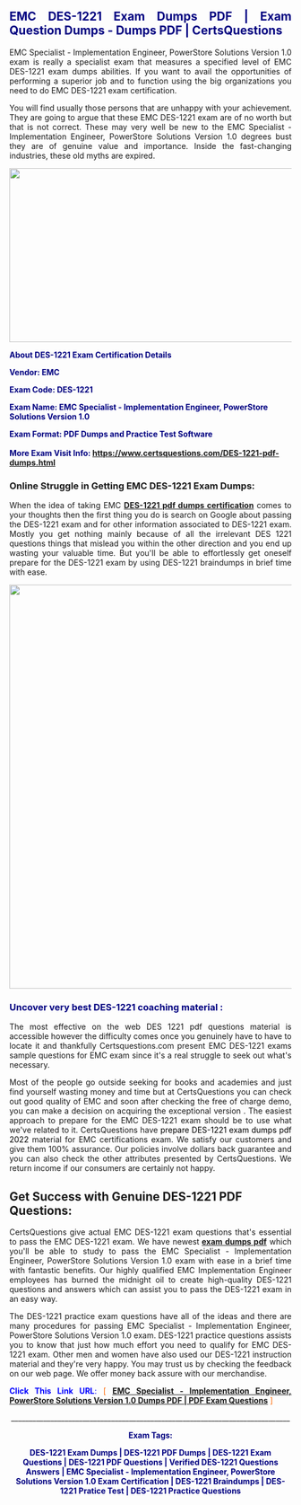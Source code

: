 <h2 style="text-align: justify;"><span style="color: #000080;">EMC DES-1221 Exam Dumps PDF | Exam Question Dumps - Dumps PDF | CertsQuestions</span></h2>
<p style="text-align: justify;">EMC Specialist - Implementation Engineer, PowerStore Solutions Version 1.0 exam is really a specialist exam that measures a specified level of EMC  DES-1221 exam dumps abilities. If you want to avail the opportunities of performing a superior job and to function using the big organizations you need to do EMC DES-1221 exam certification.</p>
<p style="text-align: justify;">You will find usually those persons that are unhappy with your achievement. They are going to argue that these EMC  DES-1221 exam are of no worth but that is not correct. These may very well be new to the EMC Specialist - Implementation Engineer, PowerStore Solutions Version 1.0 degrees bust they are of genuine value and importance. Inside the fast-changing industries, these old myths are expired.</p>
<p><img style="display: block; margin-left: auto; margin-right: auto;" src="https://i.imgur.com/eaP4ae9.png" width="840" height="310" /></p>
<p><span style="color: #000080;"><strong>About DES-1221 Exam Certification Details</strong></span></p>
<p><span style="color: #000080;"><strong>Vendor: EMC<br /></strong></span></p>
<p><span style="color: #000080;"><strong>Exam Code: DES-1221</strong></span></p>
<p><span style="color: #000080;"><strong>Exam Name: EMC Specialist - Implementation Engineer, PowerStore Solutions Version 1.0</strong></span></p>
<p><span style="color: #000080;"><strong>Exam Format: PDF Dumps and Practice Test Software<br /><br />More Exam Visit Info: <span style="color: #ff6600;"><a href="https://www.certsquestions.com/DES-1221-pdf-dumps.html">https://www.certsquestions.com/DES-1221-pdf-dumps.html</a></span></strong></span></p>
<h3>Online Struggle in Getting EMC DES-1221 Exam Dumps:</h3>
<p style="text-align: justify;">When the idea of taking EMC <a href="https://www.certsquestions.com/DES-1221-pdf-dumps.html"><strong> DES-1221 pdf dumps certification</strong></a> comes to your thoughts then the first thing you do is search on Google about passing the DES-1221 exam and for other information associated to DES-1221 exam. Mostly you get nothing mainly because of all the irrelevant DES 1221 questions things that mislead you within the other direction and you end up wasting your valuable time. But you'll be able to effortlessly get oneself prepare for the DES-1221 exam by using DES-1221 braindumps in brief time with ease.</p>
<p><a href="https://www.certsquestions.com/DES-1221-pdf-dumps.html"><img style="display: block; margin-left: auto; margin-right: auto;" src="https://i.imgur.com/pxhoKQ2.png" width="720" /></a></p>
<h3><span style="color: #000080;">Uncover very best  DES-1221 coaching material :</span></h3>
<p style="text-align: justify;">The most effective on the web DES 1221 pdf questions material is accessible however the difficulty comes once you genuinely have to have to locate it and thankfully Certsquestions.com present EMC DES-1221 exams sample questions for EMC  exam since it's a real struggle to seek out what's necessary.</p>
<p style="text-align: justify;">Most of the people go outside seeking for books and academies and just find yourself wasting money and time but at CertsQuestions you can check out good quality of EMC  and soon after checking the free of charge demo, you can make a decision on acquiring the exceptional version . The easiest approach to prepare for the EMC DES-1221 exam should be to use what we've related to it. CertsQuestions have <span style="color: #000000;">prepare DES-1221 exam dumps pdf 2022</span> material for EMC certifications exam. We satisfy our customers and give them 100% assurance. Our policies involve dollars back guarantee and you can also check the other attributes presented by CertsQuestions. We return income if our consumers are certainly not happy.</p>
<h2>Get Success with Genuine DES-1221 PDF Questions:</h2>
<p style="text-align: justify;">CertsQuestions give actual EMC DES-1221 exam questions that's essential to pass the EMC  DES-1221 exam. We have newest<strong>&nbsp;<a href="https://www.certsquestions.com/">exam dumps pdf</a></strong>&nbsp;which you'll be able to study to pass the EMC Specialist - Implementation Engineer, PowerStore Solutions Version 1.0 exam with ease in a brief time with fantastic benefits. Our highly qualified EMC Implementation Engineer employees has burned the midnight oil to create high-quality DES-1221 questions and answers which can assist you to pass the DES-1221 exam in an easy way.</p>
<p style="text-align: justify;">The DES-1221 practice exam questions have all of the ideas and there are many procedures for passing EMC Specialist - Implementation Engineer, PowerStore Solutions Version 1.0 exam. DES-1221 practice questions assists you to know that just how much effort you need to qualify for EMC  DES-1221 exam. Other men and women have also used our DES-1221 instruction material and they're very happy. You may trust us by checking the feedback on our web page. We offer money back assure with our merchandise.</p>
<p style="text-align: justify;"><span style="color: #0000ff;"><strong>Click This Link URL</strong>:</span> <span style="color: #ff6600;">[ <strong><a href="https://www.certsquestions.com/emc-implementation-engineer-certification.html">EMC Specialist - Implementation Engineer, PowerStore Solutions Version 1.0 Dumps PDF | PDF Exam Questions</a></strong> ]</span></p>
<p style="text-align: center;">______________________________________________________________________________</p>
<p style="text-align: center;"><span style="color: #000080;"><strong>Exam Tags:</strong></span></p>
<p style="text-align: center;"><span style="color: #000080;"><strong>DES-1221 Exam Dumps | DES-1221 PDF Dumps | DES-1221 Exam Questions | DES-1221 PDF Questions | Verified DES-1221 Questions Answers | EMC Specialist - Implementation Engineer, PowerStore Solutions Version 1.0 Exam Certification | DES-1221 Braindumps | DES-1221 Pratice Test | DES-1221 Practice Questions</strong></span></p>
